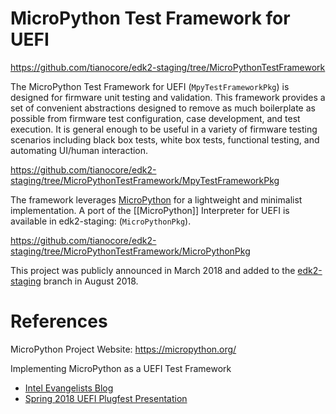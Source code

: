 # MicroPython Test Framework for UEFI

https://github.com/tianocore/edk2-staging/tree/MicroPythonTestFramework

The MicroPython Test Framework for UEFI (`MpyTestFrameworkPkg`) is designed for firmware unit testing and validation. This framework provides a set of convenient abstractions designed to remove as much boilerplate as possible from firmware test configuration, case development, and test execution. It is general enough to be useful in a variety of firmware testing scenarios including black box tests, white box tests, functional testing, and automating UI/human interaction.

https://github.com/tianocore/edk2-staging/tree/MicroPythonTestFramework/MpyTestFrameworkPkg

The framework leverages [MicroPython](https://micropython.org) for a lightweight and minimalist implementation. A port of the [[MicroPython]] Interpreter for UEFI is available in edk2-staging: (`MicroPythonPkg`).

https://github.com/tianocore/edk2-staging/tree/MicroPythonTestFramework/MicroPythonPkg

This project was publicly announced in March 2018 and added to the [edk2-staging](https://github.com/tianocore/edk2-staging) branch in August 2018.

# References

MicroPython Project Website: https://micropython.org/

Implementing MicroPython as a UEFI Test Framework
* [Intel Evangelists Blog](https://software.intel.com/en-us/blogs/2018/03/08/implementing-micropython-as-a-uefi-test-framework)
* [Spring 2018 UEFI Plugfest Presentation](http://www.uefi.org/sites/default/files/resources/Intel_Implementing%20MicroPython%20as%20a%20UEFI%20Test%20Framework%20.pdf)
